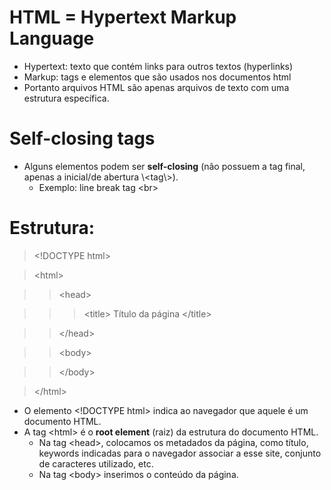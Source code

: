 # HTML = Hypertext Markup Language
* Hypertext: texto que contém links para outros textos (hyperlinks)
* Markup: tags e elementos que são usados nos documentos html
* Portanto arquivos HTML são apenas arquivos de texto com uma estrutura específica.

# Self-closing tags
* Alguns elementos podem ser **self-closing** (não possuem a tag final, apenas a inicial/de abertura \\<tag\\>).
	* Exemplo: line break tag \<br\>

# Estrutura:
> \<!DOCTYPE html\>

> \<html\>

> > \<head\>

> > > \<title\> Título da página \</title\>

> > \</head\>

> > \<body\>

> > \</body\>

> \</html\>

* O elemento \<!DOCTYPE html\> indica ao navegador que aquele é um documento HTML. 
* A tag \<html\> é o **root element** (raiz) da estrutura do documento HTML.
	* Na tag \<head\>, colocamos os metadados da página, como título, keywords indicadas para o navegador associar a esse site, conjunto de caracteres utilizado, etc.
	* Na tag \<body\> inserimos o conteúdo da página.
